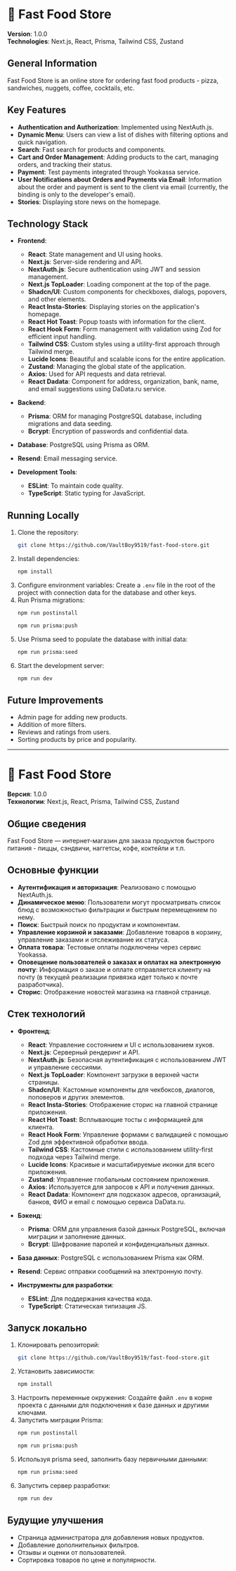 # 🍕 Fast Food Store

**Version**: 1.0.0  
**Technologies**: Next.js, React, Prisma, Tailwind CSS, Zustand

## General Information

Fast Food Store is an online store for ordering fast food products - pizza, sandwiches, nuggets, coffee, cocktails, etc.

## Key Features

- **Authentication and Authorization**: Implemented using NextAuth.js.
- **Dynamic Menu**: Users can view a list of dishes with filtering options and quick navigation.
- **Search**: Fast search for products and components.
- **Cart and Order Management**: Adding products to the cart, managing orders, and tracking their status.
- **Payment**: Test payments integrated through Yookassa service.
- **User Notifications about Orders and Payments via Email**: Information about the order and payment is sent to the client via email (currently, the binding is only to the developer's email).
- **Stories**: Displaying store news on the homepage.

## Technology Stack

- **Frontend**:

  - **React**: State management and UI using hooks.
  - **Next.js**: Server-side rendering and API.
  - **NextAuth.js**: Secure authentication using JWT and session management.
  - **Next.js TopLoader**: Loading component at the top of the page.
  - **Shadcn/UI**: Custom components for checkboxes, dialogs, popovers, and other elements.
  - **React Insta-Stories**: Displaying stories on the application's homepage.
  - **React Hot Toast**: Popup toasts with information for the client.
  - **React Hook Form**: Form management with validation using Zod for efficient input handling.
  - **Tailwind CSS**: Custom styles using a utility-first approach through Tailwind merge.
  - **Lucide Icons**: Beautiful and scalable icons for the entire application.
  - **Zustand**: Managing the global state of the application.
  - **Axios**: Used for API requests and data retrieval.
  - **React Dadata**: Component for address, organization, bank, name, and email suggestions using DaData.ru service.

- **Backend**:

  - **Prisma**: ORM for managing PostgreSQL database, including migrations and data seeding.
  - **Bcrypt**: Encryption of passwords and confidential data.

- **Database**: PostgreSQL using Prisma as ORM.
- **Resend**: Email messaging service.

- **Development Tools**:
  - **ESLint**: To maintain code quality.
  - **TypeScript**: Static typing for JavaScript.

## Running Locally

1. Clone the repository:
   ```bash
   git clone https://github.com/VaultBoy9519/fast-food-store.git
   ```
2. Install dependencies:
   ```bash
   npm install
   ```
3. Configure environment variables:
   Create a `.env` file in the root of the project with connection data for the database and other keys.
4. Run Prisma migrations:
   ```bash
   npm run postinstall
   ```
   ```bash
   npm run prisma:push
   ```
5. Use Prisma seed to populate the database with initial data:
   ```bash
   npm run prisma:seed
   ```
6. Start the development server:
   ```bash
   npm run dev
   ```

## Future Improvements

- Admin page for adding new products.
- Addition of more filters.
- Reviews and ratings from users.
- Sorting products by price and popularity.

---

# 🍕 Fast Food Store

**Версия**: 1.0.0  
**Технологии**: Next.js, React, Prisma, Tailwind CSS, Zustand

## Общие сведения

Fast Food Store — интернет-магазин для заказа продуктов быстрого питания - пиццы, сэндвичи, наггетсы, кофе, коктейли и т.п.

## Основные функции

- **Аутентификация и авторизация**: Реализовано с помощью NextAuth.js.
- **Динамическое меню**: Пользователи могут просматривать список блюд с возможностью фильтрации и быстрым перемещением по нему.
- **Поиск**: Быстрый поиск по продуктам и компонентам.
- **Управление корзиной и заказами**: Добавление товаров в корзину, управление заказами и отслеживание их статуса.
- **Оплата товара**: Тестовые оплаты подключены через сервис Yookassa.
- **Оповещение пользователей о заказах и оплатах на электронную почту**: Информация о заказе и оплате отправляется клиенту на почту (в текущей реализации привязка идет только к почте разработчика).
- **Сторис**: Отображение новостей магазина на главной странице.

## Стек технологий

- **Фронтенд**:

  - **React**: Управление состоянием и UI с использованием хуков.
  - **Next.js**: Серверный рендеринг и API.
  - **NextAuth.js**: Безопасная аутентификация с использованием JWT и управление сессиями.
  - **Next.js TopLoader**: Компонент загрузки в верхней части страницы.
  - **Shadcn/UI**: Кастомные компоненты для чекбоксов, диалогов, поповеров и других элементов.
  - **React Insta-Stories**: Отображение сторис на главной странице приложения.
  - **React Hot Toast**: Всплывающие тосты с информацией для клиента.
  - **React Hook Form**: Управление формами с валидацией с помощью Zod для эффективной обработки ввода.
  - **Tailwind CSS**: Кастомные стили с использованием utility-first подхода через Tailwind merge.
  - **Lucide Icons**: Красивые и масштабируемые иконки для всего приложения.
  - **Zustand**: Управление глобальным состоянием приложения.
  - **Axios**: Используется для запросов к API и получения данных.
  - **React Dadata**: Компонент для подсказок адресов, организаций, банков, ФИО и email с помощью сервиса DaData.ru.

- **Бэкенд**:

  - **Prisma**: ORM для управления базой данных PostgreSQL, включая миграции и заполнение данных.
  - **Bcrypt**: Шифрование паролей и конфиденциальных данных.

- **База данных**: PostgreSQL с использованием Prisma как ORM.
- **Resend**: Сервис отправки сообщений на электронную почту.

- **Инструменты для разработки**:
  - **ESLint**: Для поддержания качества кода.
  - **TypeScript**: Статическая типизация JS.

## Запуск локально

1. Клонировать репозиторий:
   ```bash
   git clone https://github.com/VaultBoy9519/fast-food-store.git
   ```
2. Установить зависимости:
   ```bash
   npm install
   ```
3. Настроить переменные окружения:
   Создайте файл `.env` в корне проекта с данными для подключения к базе данных и другими ключами.
4. Запустить миграции Prisma:
   ```bash
   npm run postinstall
   ```
   ```bash
   npm run prisma:push
   ```
5. Используя prisma seed, заполнить базу первичными данными:
   ```bash
   npm run prisma:seed
   ```
6. Запустить сервер разработки:
   ```bash
   npm run dev
   ```

## Будущие улучшения

- Страница администратора для добавления новых продуктов.
- Добавление дополнительных фильтров.
- Отзывы и оценки от пользователей.
- Сортировка товаров по цене и популярности.
